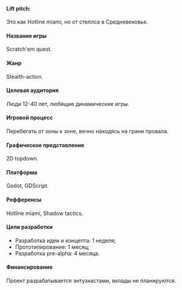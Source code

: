 #### Lift pitch:  
Это как Hotline miami, но от стеллса в Средневековье.
#### Название игры
Scratch'em quest.
#### Жанр
Stealth-action.
#### Целевая аудитория
Люди 12-40 лет, любящие динамические игры.
#### Игровой процесс
Перебегать от зоны к зоне, вечно находясь на грани провала.
#### Графическое представление 
2D topdown.
#### Платформа
Godot, GDScript.
#### Рефференсы
Hotline miami, Shadow tactics.
#### Цели разработки
- Разработка идеи и концепта: 1 неделя;
- Прототипирование: 1 месяц;
- Разработка pre-alpha: 4 месяца.
#### Финансирование
Проект разрабатывается энтузиастами, вклады не планируются.
